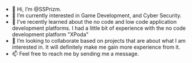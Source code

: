 - 👋 Hi, I’m @SSPrizm.
- 👀 I’m currently interested in Game Development, and Cyber Security.
- 🌱 I’ve recently learned about the no code and low code application development platforms. I had a little bit of experience with the no code development platform "XPoda"
- 💞️ I’m looking to collaborate based on projects that are about what I am interested in. It will definitely make me gain more experience from it.
- 📫 Feel free to reach me by sending me a message.

<!---
SSPrizm/SSPrizm is a ✨ special ✨ repository because its `README.md` (this file) appears on your GitHub profile.
You can click the Preview link to take a look at your changes.
--->
